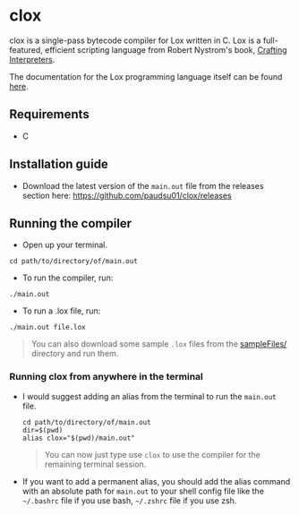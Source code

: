 # clox

clox is a single-pass bytecode compiler for Lox written in C. Lox is a full-featured, efficient scripting language from Robert Nystrom's book, [Crafting Interpreters](https://craftinginterpreters.com/). <br>

The documentation for the Lox programming language itself can be found [here](https://craftinginterpreters.com/the-lox-language.html).

## Requirements

* C

## Installation guide

* Download the latest version of the `main.out` file from the releases section here: https://github.com/paudsu01/clox/releases

## Running the compiler

* Open up your terminal.
```
cd path/to/directory/of/main.out
```
* To run the compiler, run:
```
./main.out
```
* To run a .lox file, run:
```
./main.out file.lox
```
> You can also download some sample `.lox` files from the [sampleFiles/](sampleFiles/) directory and run them.

### Running clox from anywhere in the terminal

* I would suggest adding an alias from the terminal to run the `main.out` file. 
  
  ```
  cd path/to/directory/of/main.out
  dir=$(pwd)
  alias clox="$(pwd)/main.out"
  ```

  > You can now just type use `clox` to use the compiler for the remaining terminal session.

* If you want to add a permanent alias, you should add the alias command with an absolute path for `main.out` to your shell config file like the `~/.bashrc` file if you use bash, `~/.zshrc` file if you use zsh.

